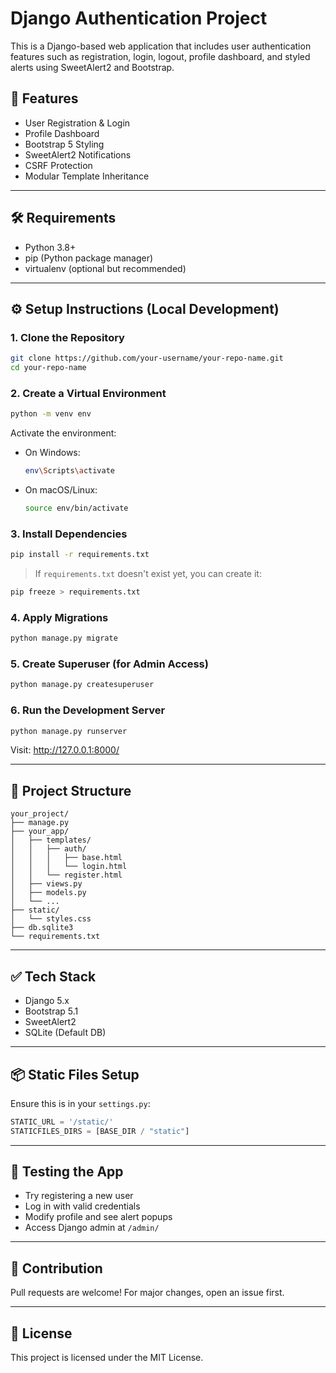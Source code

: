 # Django Authentication Project

This is a Django-based web application that includes user authentication features such as registration, login, logout, profile dashboard, and styled alerts using SweetAlert2 and Bootstrap.

## 🚀 Features

- User Registration & Login
- Profile Dashboard
- Bootstrap 5 Styling
- SweetAlert2 Notifications
- CSRF Protection
- Modular Template Inheritance

---

## 🛠️ Requirements

- Python 3.8+
- pip (Python package manager)
- virtualenv (optional but recommended)

---

## ⚙️ Setup Instructions (Local Development)

### 1. Clone the Repository

```bash
git clone https://github.com/your-username/your-repo-name.git
cd your-repo-name
```

### 2. Create a Virtual Environment

```bash
python -m venv env
```

Activate the environment:

- On Windows:
  ```bash
  env\Scripts\activate
  ```
- On macOS/Linux:
  ```bash
  source env/bin/activate
  ```

### 3. Install Dependencies

```bash
pip install -r requirements.txt
```

> If `requirements.txt` doesn't exist yet, you can create it:
```bash
pip freeze > requirements.txt
```

### 4. Apply Migrations

```bash
python manage.py migrate
```

### 5. Create Superuser (for Admin Access)

```bash
python manage.py createsuperuser
```

### 6. Run the Development Server

```bash
python manage.py runserver
```

Visit: http://127.0.0.1:8000/

---

## 📁 Project Structure

```
your_project/
├── manage.py
├── your_app/
│   ├── templates/
│   │   ├── auth/
│   │   │   ├── base.html
│   │   │   └── login.html
│   │   └── register.html
│   ├── views.py
│   ├── models.py
│   └── ...
├── static/
│   └── styles.css
├── db.sqlite3
└── requirements.txt
```

---

## ✅ Tech Stack

- Django 5.x
- Bootstrap 5.1
- SweetAlert2
- SQLite (Default DB)

---

## 📦 Static Files Setup

Ensure this is in your `settings.py`:

```python
STATIC_URL = '/static/'
STATICFILES_DIRS = [BASE_DIR / "static"]
```

---

## 🧪 Testing the App

- Try registering a new user
- Log in with valid credentials
- Modify profile and see alert popups
- Access Django admin at `/admin/`

---

## 🙌 Contribution

Pull requests are welcome! For major changes, open an issue first.

---

## 📄 License

This project is licensed under the MIT License.